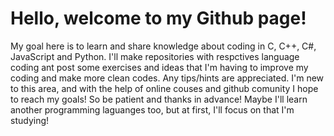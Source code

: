 # Hello, welcome to my Github page!

My goal here is to learn and share knowledge about coding in C, C++, C#, JavaScript and Python. I'll make repositories with respctives language coding ant post some exercises and ideas that I'm having to improve my coding and make more clean codes. Any tips/hints are appreciated.
I'm new to this area, and with the help of online couses and github comunity I hope to reach my goals! So be patient and thanks in advance!
Maybe I'll learn another programming laguanges too, but at first, I'll focus on that I'm studying!
